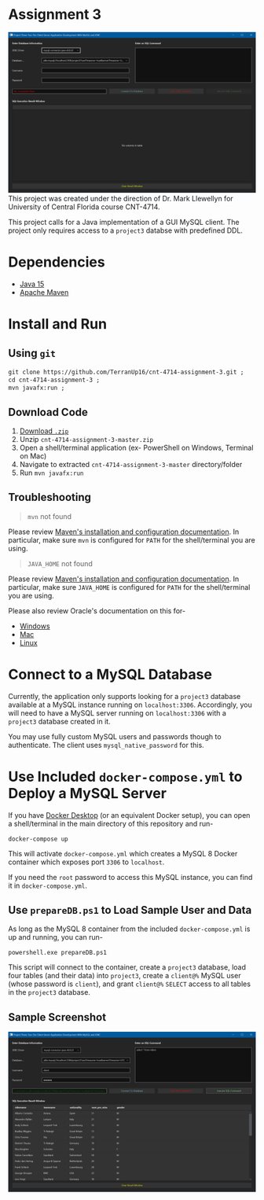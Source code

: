 # Assignment 3
![Screenshot](https://github.com/TerranUp16/cnt-4714-assignment-3/blob/main/screenshots/start.png)
This project was created under the direction of Dr. Mark Llewellyn for University of Central Florida course CNT-4714.

This project calls for a Java implementation of a GUI MySQL client. The project only requires access to a `project3` databse with predefined DDL.

# Dependencies
* [Java 15](https://www.oracle.com/java/technologies/javase-downloads.html)
* [Apache Maven](https://maven.apache.org/download.cgi)

# Install and Run
## Using `git`
```
git clone https://github.com/TerranUp16/cnt-4714-assignment-3.git ;
cd cnt-4714-assignment-3 ;
mvn javafx:run ;
```

## Download Code
1. [Download `.zip`](https://github.com/TerranUp16/cnt-4714-assignment-3/archive/master.zip)
2. Unzip `cnt-4714-assignment-3-master.zip`
3. Open a shell/terminal application (ex- PowerShell on Windows, Terminal on Mac)
4. Navigate to extracted `cnt-4714-assignment-3-master` directory/folder
5. Run `mvn javafx:run`

## Troubleshooting
> `mvn` not found

Please review [Maven's installation and configuration documentation](https://maven.apache.org/install.html). In particular, make sure `mvn` is configured for `PATH` for the shell/terminal you are using.

> `JAVA_HOME` not found

Please review [Maven's installation and configuration documentation](https://maven.apache.org/install.html). In particular, make sure `JAVA_HOME` is configured for `PATH` for the shell/terminal you are using.

Please also review Oracle's documentation on this for-

* [Windows](https://docs.oracle.com/en/java/javase/14/install/installation-jdk-microsoft-windows-platforms.html#GUID-96EB3876-8C7A-4A25-9F3A-A2983FEC016A)
* [Mac](https://docs.oracle.com/en/java/javase/14/install/installation-jdk-macos.html#GUID-F9183C70-2E96-40F4-9104-F3814A5A331F)
* [Linux](https://docs.oracle.com/en/java/javase/14/install/installation-jdk-linux-platforms.html#GUID-737A84E4-2EFF-4D38-8E60-3E29D1B884B8)

# Connect to a MySQL Database
Currently, the application only supports looking for a `project3` database available at a MySQL instance running on `localhost:3306`. Accordingly, you will need to have a MySQL server running on `localhost:3306` with a `project3` database created in it.

You may use fully custom MySQL users and passwords though to authenticate. The client uses `mysql_native_password` for this.

# Use Included `docker-compose.yml` to Deploy a MySQL Server
If you have [Docker Desktop](https://docs.docker.com/desktop/) (or an equivalent Docker setup), you can open a shell/terminal in the main directory of this repository and run-

```
docker-compose up
```

This will activate `docker-compose.yml` which creates a MySQL 8 Docker container which exposes port `3306` to `localhost`.

If you need the `root` password to access this MySQL instance, you can find it in `docker-compose.yml`.

## Use `prepareDB.ps1` to Load Sample User and Data
As long as the MySQL 8 container from the included `docker-compose.yml` is up and running, you can run-

```
powershell.exe prepareDB.ps1
```

This script will connect to the container, create a `project3` database, load four tables (and their data) into `project3`, create a `client@%` MySQL user (whose password is `client`), and grant `client@%` `SELECT` access to all tables in the `project3` database.

## Sample Screenshot
![Query performed on sample data](https://github.com/TerranUp16/cnt-4714-assignment-3/blob/main/screenshots/client_3c.png)
